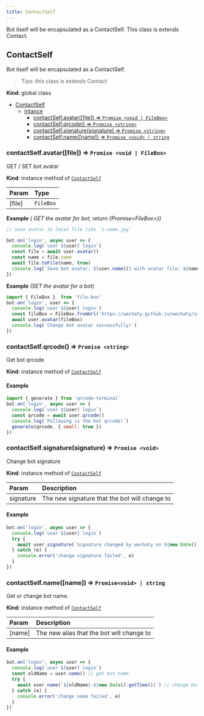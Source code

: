 ```yaml
---
title: ContactSelf
---
```


Bot itself will be encapsulated as a ContactSelf. This class is extends Contact.

## ContactSelf

Bot itself will be encapsulated as a ContactSelf.

> Tips: this class is extends Contact

**Kind**: global class

* [ContactSelf](/docusaurus/i18n/zh/docusaurus-plugin-content-docs/current/api/contact-self.md#contactself)
  * [intance](/docusaurus/i18n/zh/docusaurus-plugin-content-docs/current/api/contact-self.md#contactself)
    * [contactSelf.avatar\(\[file\]\) ⇒ `Promise <void | FileBox>`](/docusaurus/i18n/zh/docusaurus-plugin-content-docs/current/api/contact-self.md#contactselfavatarfile-⇒-promise)
    * [contactSelf.qrcode\(\) ⇒ `Promise <string>`](/docusaurus/i18n/zh/docusaurus-plugin-content-docs/current/api/contact-self.md#contactselfqrcode-⇒-promise)
    * [contactSelf.signature\(signature\) ⇒ `Promise <string>`](/docusaurus/i18n/zh/docusaurus-plugin-content-docs/current/api/contact-self.md#contactselfsignaturesignature)
    * [contactSelf.name\(\[name\]\) ⇒ `Promise <void> | string`](/docusaurus/i18n/zh/docusaurus-plugin-content-docs/current/api/contact-self.md#contactselfname-⇒-promisestring)

### contactSelf.avatar\(\[file\]\) ⇒ `Promise <void | FileBox>`

GET / SET bot avatar

**Kind**: instance method of [`ContactSelf`](/docusaurus/i18n/zh/docusaurus-plugin-content-docs/current/api/contact-self.md#ContactSelf)

| Param | Type |
| :--- | :--- |
| \[file\] | `FileBox` |

**Example** _\( GET the avatar for bot, return {Promise&lt;FileBox&gt;}\)_

```javascript
// Save avatar to local file like `1-name.jpg`

bot.on('login', async user => {
  console.log(`user ${user} login`)
  const file = await user.avatar()
  const name = file.name
  await file.toFile(name, true)
  console.log(`Save bot avatar: ${user.name()} with avatar file: ${name}`)
})
```

**Example** _\(SET the avatar for a bot\)_

```javascript
import { FileBox }  from 'file-box'
bot.on('login', user => {
  console.log(`user ${user} login`)
  const fileBox = FileBox.fromUrl('https://wechaty.github.io/wechaty/images/bot-qr-code.png')
  await user.avatar(fileBox)
  console.log(`Change bot avatar successfully!`)
})
```

### contactSelf.qrcode\(\) ⇒ `Promise <string>`

Get bot qrcode

**Kind**: instance method of [`ContactSelf`](/docusaurus/i18n/zh/docusaurus-plugin-content-docs/current/api/contact-self.md#ContactSelf)

#### Example

```javascript
import { generate } from 'qrcode-terminal'
bot.on('login', async user => {
  console.log(`user ${user} login`)
  const qrcode = await user.qrcode()
  console.log(`Following is the bot qrcode!`)
  generate(qrcode, { small: true })
})
```

### contactSelf.signature\(signature\) ⇒ `Promise <void>`

Change bot signature

**Kind**: instance method of [`ContactSelf`](/docusaurus/i18n/zh/docusaurus-plugin-content-docs/current/api/contact-self.md#ContactSelf)

| Param | Description |
| :--- | :--- |
| signature | The new signature that the bot will change to |

#### Example

```javascript
bot.on('login', async user => {
  console.log(`user ${user} login`)
  try {
    await user.signature(`Signature changed by wechaty on ${new Date()}`)
  } catch (e) {
    console.error('change signature failed', e)
  }
})
```

### contactSelf.name\(\[name\]\) ⇒ `Promise<void> | string`

Get or change bot name.

**Kind**: instance method of [`ContactSelf`](/docusaurus/i18n/zh/docusaurus-plugin-content-docs/current/api/contact-self.md#contactself)

| Param | Description |
| :--- | :--- |
| \[name\] | The new alias that the bot will change to |

#### Example

```javascript
bot.on('login', async user => {
  console.log(`user ${user} login`)
  const oldName = user.name() // get bot name
  try {
    await user.name(`${oldName}-${new Date().getTime()}`) // change bot name
  } catch (e) {
    console.error('change name failed', e)
  }
})
```
